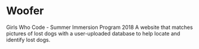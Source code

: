 # Woofer
Girls Who Code - Summer Immersion Program 2018
A website that matches pictures of lost dogs with a user-uploaded database to help locate and identify lost dogs.
